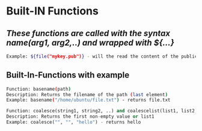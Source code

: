# Built-IN Functions
## _These functions are called with the syntax name(arg1, arg2,..) and wrapped with ${...}_

```sh
Example: ${file("mykey.pub")} - will the read the content of the public key file
```

## Built-In-Functions with example
```sh
Function: basename(path)
Description: Returns the filename of the path (last element)
Example: basename("/home/ubuntu/file.txt") - returns file.txt
```
```python
Function: coalesce(string1, string2, ..) and coalescelist(list1, list2,..)
Description: Returns the first non-empty value or list1
Example: coalesce("", "", "hello") - returns hello
```
